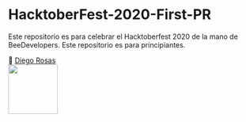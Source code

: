 # HacktoberFest-2020-First-PR
Este repositorio es para celebrar el Hacktoberfest 2020 de la mano de BeeDevelopers.
Este repositorio es para principiantes.

📍 [Diego Rosas](https://www.github.com/DiegoRosas12/)<br>
<img src="https://avatars0.githubusercontent.com/u/7468454?s=460&u=ca497185f4337813186a901bfdeb06f0f7c4905e&v=4" width="100"><br>
